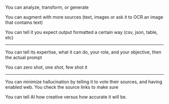 
You can analyze, transform, or generate

You can augment with more sources (text, images or ask it to OCR an image that contains text)

You can tell it you expect output formatted a certain way (csv, json, table, etc)

---

You can tell its expertise, what it can do, your role, and your objective, then the actual prompt

You can zero shot, one shot, few shot it

---

You can minimize hallucination by telling it to vote their sources, and having enabled web. You check the source links to make sure

You can tell AI how creative versus how accurate it will be.